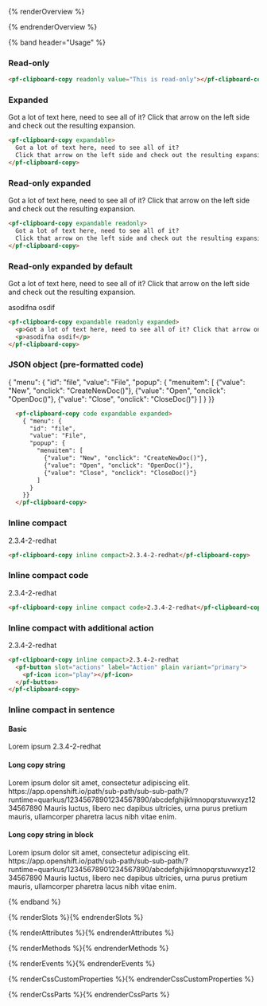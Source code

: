 {% renderOverview %}
  <div class="pf-clipboard-example">
    <pf-clipboard-copy value="This is editable"></pf-clipboard-copy>
  </div>
{% endrenderOverview %}

{% band header="Usage" %}
  <div class="pf-clipboard-example">
    <h3>Read-only</h3>
    <div class="example-preview">
    <pf-clipboard-copy readonly value="This is read-only"></pf-clipboard-copy>
    </div>
  </div>
  
  ```html
  <pf-clipboard-copy readonly value="This is read-only"></pf-clipboard-copy>
  ```  

  <div class="pf-clipboard-example">
    <h3>Expanded</h3>
    <div class="example-preview">
    <pf-clipboard-copy expandable>
      Got a lot of text here, need to see all of it?
      Click that arrow on the left side and check out the resulting expansion.
    </pf-clipboard-copy>
    </div>
  </div>

  ```html
  <pf-clipboard-copy expandable>
    Got a lot of text here, need to see all of it?
    Click that arrow on the left side and check out the resulting expansion.
  </pf-clipboard-copy>
  ```

  <div class="pf-clipboard-example">
    <h3>Read-only expanded</h3>
    <div class="example-preview">
    <pf-clipboard-copy expandable readonly>
      Got a lot of text here, need to see all of it?
      Click that arrow on the left side and check out the resulting expansion.
    </pf-clipboard-copy>
    </div>
  </div>

  ```html
  <pf-clipboard-copy expandable readonly>
    Got a lot of text here, need to see all of it?
    Click that arrow on the left side and check out the resulting expansion.
  </pf-clipboard-copy>
  ```

  <div class="pf-clipboard-example">
    <h3>Read-only expanded by default</h3>
    <div class="example-preview">
    <pf-clipboard-copy expandable readonly expanded>
      <p>Got a lot of text here, need to see all of it? Click that arrow on the left side and check out the resulting expansion.</p>
      <p>asodifna osdif</p>
    </pf-clipboard-copy>
    </div>
  </div>

  ```html
  <pf-clipboard-copy expandable readonly expanded>
    <p>Got a lot of text here, need to see all of it? Click that arrow on the left side and check out the resulting expansion.</p>
    <p>asodifna osdif</p>
  </pf-clipboard-copy>
  ```

  <div class="pf-clipboard-example">
    <h3>JSON object (pre-formatted code)</h3>
    <div class="example-preview">
    <pf-clipboard-copy code expandable expanded>
      { "menu": {
        "id": "file",
        "value": "File",
        "popup": {
          "menuitem": [
            {"value": "New", "onclick": "CreateNewDoc()"},
            {"value": "Open", "onclick": "OpenDoc()"},
            {"value": "Close", "onclick": "CloseDoc()"}
          ]
        }
      }}
    </pf-clipboard-copy>
    </div>
  </div>

  ```html
    <pf-clipboard-copy code expandable expanded>
      { "menu": {
        "id": "file",
        "value": "File",
        "popup": {
          "menuitem": [
            {"value": "New", "onclick": "CreateNewDoc()"},
            {"value": "Open", "onclick": "OpenDoc()"},
            {"value": "Close", "onclick": "CloseDoc()"}
          ]
        }
      }}
    </pf-clipboard-copy>
  ```

  <div class="pf-clipboard-example">
    <h3>Inline compact</h3>
    <div class="example-preview">
    <pf-clipboard-copy inline compact>2.3.4-2-redhat</pf-clipboard-copy>
    </div>
  </div>

  ```html
  <pf-clipboard-copy inline compact>2.3.4-2-redhat</pf-clipboard-copy>
  ``` 

  <div class="pf-clipboard-example">
    <h3>Inline compact code</h3>
    <div class="example-preview">
    <pf-clipboard-copy inline compact code>2.3.4-2-redhat</pf-clipboard-copy>
    </div>
  </div>

  ```html
  <pf-clipboard-copy inline compact code>2.3.4-2-redhat</pf-clipboard-copy>
  ``` 

  <div class="pf-clipboard-example">
    <h3>Inline compact with additional action</h3>
    <div class="example-preview">
    <pf-clipboard-copy inline compact>2.3.4-2-redhat
      <pf-button slot="actions" label="Action" plain variant="primary">
        <pf-icon icon="play"></pf-icon>
      </pf-button>
    </pf-clipboard-copy>
    </div>
  </div>

  ```html
  <pf-clipboard-copy inline compact>2.3.4-2-redhat
    <pf-button slot="actions" label="Action" plain variant="primary">
      <pf-icon icon="play"></pf-icon>
    </pf-button>
  </pf-clipboard-copy>
  ```

  <div class="pf-clipboard-example">
    <hgroup>
      <h3>Inline compact in sentence</h3>
    </hgroup>
    <div class="example-preview">
      <h4>Basic</h4>
      <p>Lorem ipsum <pf-clipboard-copy inline compact>2.3.4-2-redhat</pf-clipboard-copy></p>
      <h4>Long copy string</h4>
      <p>Lorem ipsum dolor sit amet, consectetur adipiscing elit. <pf-clipboard-copy inline compact>https://app.openshift.io/path/sub-path/sub-sub-path/?runtime=quarkus/12345678901234567890/abcdefghijklmnopqrstuvwxyz1234567890</pf-clipboard-copy> Mauris luctus, libero nec dapibus ultricies, urna purus pretium mauris, ullamcorper pharetra lacus nibh vitae enim.</p>
      <h4>Long copy string in block</h4>
      <p>Lorem ipsum dolor sit amet, consectetur adipiscing elit.
        <pf-clipboard-copy compact block>https://app.openshift.io/path/sub-path/sub-sub-path/?runtime=quarkus/12345678901234567890/abcdefghijklmnopqrstuvwxyz1234567890</pf-clipboard-copy> Mauris luctus, libero nec dapibus ultricies, urna purus pretium mauris, ullamcorper pharetra lacus nibh vitae enim.
      </p>
    </div>
{% endband %}

{% renderSlots %}{% endrenderSlots %}

{% renderAttributes %}{% endrenderAttributes %}

{% renderMethods %}{% endrenderMethods %}

{% renderEvents %}{% endrenderEvents %}

{% renderCssCustomProperties %}{% endrenderCssCustomProperties %}

{% renderCssParts %}{% endrenderCssParts %}
